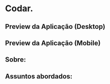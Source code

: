 # Codar.

## Preview da Aplicação (Desktop)


## Preview da Aplicação (Mobile)


## Sobre: 

## Assuntos abordados: 
